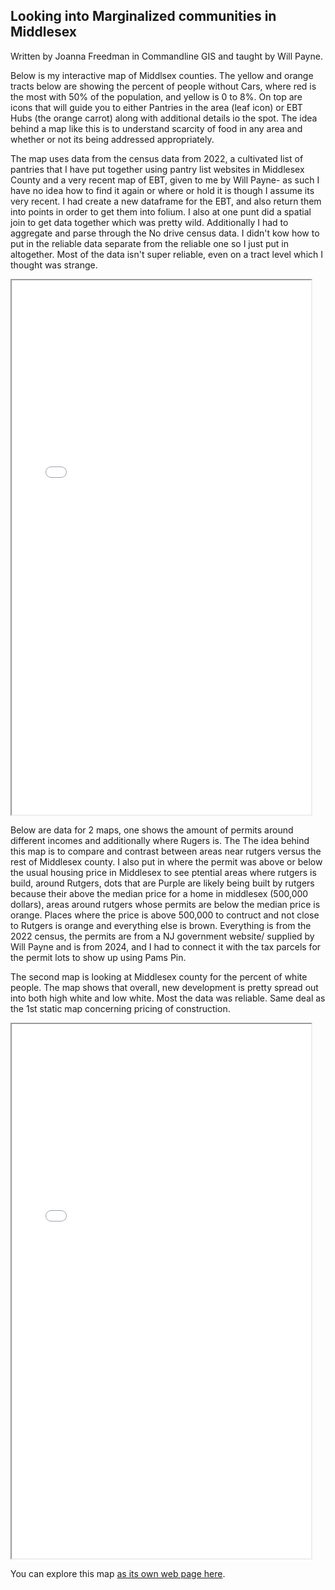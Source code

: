 ## Looking into Marginalized communities in Middlesex

Written by Joanna Freedman in Commandline GIS and taught by Will Payne.

Below is my interactive map of Middlsex counties. The yellow and orange tracts below are showing the percent of people without Cars, where red is the most with 50% of the population, and yellow is 0 to 8%. On top are icons that will guide you to either Pantries in the area (leaf icon) or EBT Hubs (the orange carrot) along with additional details io the spot. The idea behind a map like this is to understand scarcity of food in any area and whether or not its being addressed appropriately.

The map uses data from the census data from 2022, a cultivated list of pantries that I have put together using pantry list websites in Middlesex County and a very recent map of EBT, given to me by Will Payne- as such I have no idea how to find it again or where or hold it is though I assume its very recent. I had create a new dataframe for the EBT, and also return them into points in order to get them into folium. I also at one punt did a spatial join to get data together which was pretty wild. Additionally I had to aggregate and parse through the No drive census data. I didn't kow how to put in the reliable data separate from the reliable one so I just put in altogether. Most of the data isn't super reliable, even on a tract level which I thought was strange. 
<iframe src="NoDrive.html" height="855" width="95%"></iframe>

Below are data for 2 maps, one shows the amount of permits around different incomes and additionally where Rugers is. The The idea behind this map is to compare and contrast between areas near rutgers versus the rest of Middlesex county. I also put in where the permit was above or below the usual housing price in Middlesex to see ptential areas where rutgers is build, around Rutgers, dots that are Purple are likely being built by rutgers because their above the median price for a home in middlesex (500,000 dollars), areas around rutgers whose permits are below the median price is orange. Places where the price is above 500,000 to contruct and not close to Rutgers is orange and everything else is brown. Everything is from the 2022 census, the permits are from a NJ government website/ supplied by Will Payne and is from 2024, and I had to connect it with the tax parcels for the permit lots to show up using Pams Pin. 

The second map is looking at Middlesex county for the percent of white people. The map shows that overall, new development is pretty spread out into both high white and low white. Most the data was reliable. Same deal as the 1st static map concerning pricing of construction.  


<iframe src="Maps (1).png" height="855" width="95%"></iframe>


You can explore this map [as its own web page here](NoDrive.html).
